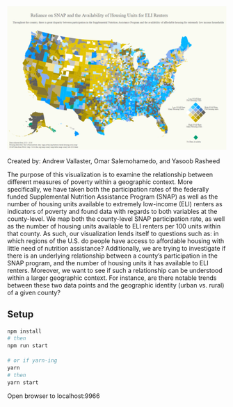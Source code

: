 
![Alt text](scaffold/map.png)


Created by: Andrew Vallaster, Omar Salemohamedo, and Yasoob Rasheed

The purpose of this visualization is to examine the relationship between different measures of poverty within a geographic context. More specifically, we have taken both the participation rates of the federally funded Supplemental Nutrition Assistance Program (SNAP) as well as the number of housing units available to extremely low-income (ELI) renters as indicators of poverty and found data with regards to both variables at the county-level.  We map both the county-level SNAP participation rate, as well as the number of housing units available to ELI renters per 100 units within that county. As such, our visualization lends itself to questions such as: in which regions of the U.S. do people have access to affordable housing with little need of nutrition assistance? Additionally, we are trying to investigate if there is an underlying relationship between a county’s participation in the SNAP program, and the number of housing units it has available to ELI renters. Moreover, we want to see if such a relationship can be understood within a larger geographic context. For instance, are there notable trends between these two data points and the geographic identity (urban vs. rural) of a given county?  

## Setup

```sh
npm install
# then
npm run start

# or if yarn-ing
yarn
# then
yarn start
```

Open browser to localhost:9966

